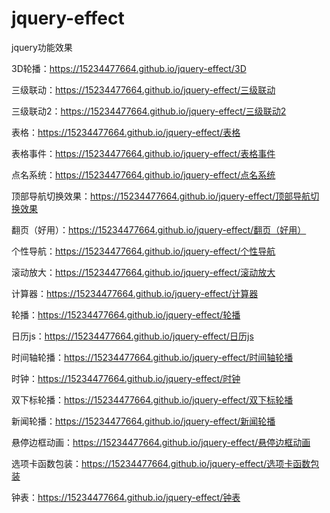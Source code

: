 # jquery-effect
jquery功能效果

3D轮播：https://15234477664.github.io/jquery-effect/3D

三级联动：https://15234477664.github.io/jquery-effect/三级联动

三级联动2：https://15234477664.github.io/jquery-effect/三级联动2

表格：https://15234477664.github.io/jquery-effect/表格

表格事件：https://15234477664.github.io/jquery-effect/表格事件

点名系统：https://15234477664.github.io/jquery-effect/点名系统

顶部导航切换效果：https://15234477664.github.io/jquery-effect/顶部导航切换效果

翻页（好用）：https://15234477664.github.io/jquery-effect/翻页（好用）

个性导航：https://15234477664.github.io/jquery-effect/个性导航

滚动放大：https://15234477664.github.io/jquery-effect/滚动放大

计算器：https://15234477664.github.io/jquery-effect/计算器

轮播：https://15234477664.github.io/jquery-effect/轮播

日历js：https://15234477664.github.io/jquery-effect/日历js

时间轴轮播：https://15234477664.github.io/jquery-effect/时间轴轮播

时钟：https://15234477664.github.io/jquery-effect/时钟

双下标轮播：https://15234477664.github.io/jquery-effect/双下标轮播

新闻轮播：https://15234477664.github.io/jquery-effect/新闻轮播

悬停边框动画：https://15234477664.github.io/jquery-effect/悬停边框动画

选项卡函数包装：https://15234477664.github.io/jquery-effect/选项卡函数包装

钟表：https://15234477664.github.io/jquery-effect/钟表
